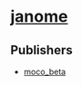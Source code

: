 # [janome](https://pypi.org/project/janome)



## Publishers
- [moco_beta](https://pypi.org/user/moco_beta)

